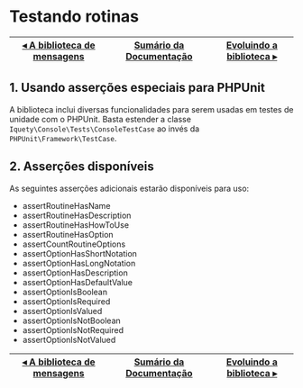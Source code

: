 # Testando rotinas

[◂ A biblioteca de mensagens](07-biblioteca-de-mensagens.md) | [Sumário da Documentação](indice.md) | [Evoluindo a biblioteca ▸](99-evoluindo-a-biblioteca.md)
-- | -- | --

## 1. Usando asserções especiais para PHPUnit

A biblioteca inclui diversas funcionalidades para serem usadas em testes de unidade
com o PHPUnit. Basta estender a classe `Iquety\Console\Tests\ConsoleTestCase` ao
invés da `PHPUnit\Framework\TestCase`.

## 2. Asserções disponíveis

As seguintes asserções adicionais estarão disponíveis para uso:

- assertRoutineHasName
- assertRoutineHasDescription
- assertRoutineHasHowToUse
- assertRoutineHasOption
- assertCountRoutineOptions
- assertOptionHasShortNotation
- assertOptionHasLongNotation
- assertOptionHasDescription
- assertOptionHasDefaultValue
- assertOptionIsBoolean
- assertOptionIsRequired
- assertOptionIsValued
- assertOptionIsNotBoolean
- assertOptionIsNotRequired
- assertOptionIsNotValued

[◂ A biblioteca de mensagens](07-biblioteca-de-mensagens.md) | [Sumário da Documentação](indice.md) | [Evoluindo a biblioteca ▸](99-evoluindo-a-biblioteca.md)
-- | -- | --
